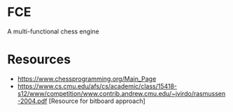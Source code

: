 # FCE
A multi-functional chess engine

# Resources
- https://www.chessprogramming.org/Main_Page
- https://www.cs.cmu.edu/afs/cs/academic/class/15418-s12/www/competition/www.contrib.andrew.cmu.edu/~jvirdo/rasmussen-2004.pdf [Resource for bitboard approach]
